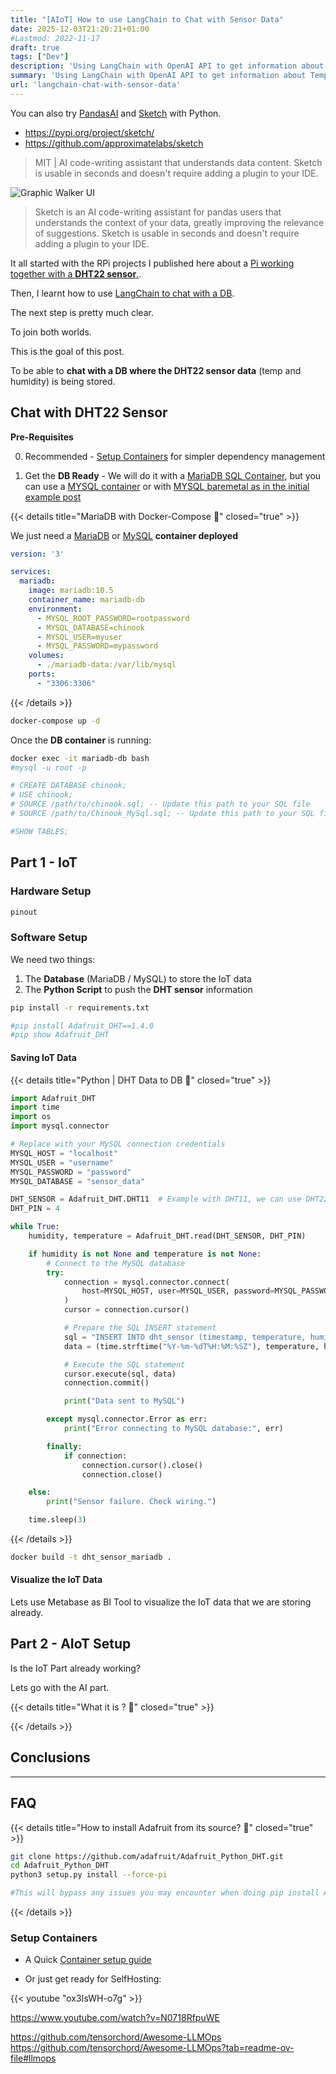 ```yaml
---
title: "[AIoT] How to use LangChain to Chat with Sensor Data"
date: 2025-12-03T21:20:21+01:00
#Lastmod: 2022-11-17
draft: true
tags: ["Dev"]
description: 'Using LangChain with OpenAI API to get information about Temperature and Humidity of a DHT22 sensor'
summary: 'Using LangChain with OpenAI API to get information about Temperature and Humidity of a DHT22 sensor'
url: 'langchain-chat-with-sensor-data'
---
```



You can also try [PandasAI](https://pypi.org/project/pandasai/) and [Sketch](https://pypi.org/project/sketch/) with Python.

* https://pypi.org/project/sketch/
* https://github.com/approximatelabs/sketch

> MIT | AI code-writing assistant that understands data content. Sketch is usable in seconds and doesn't require adding a plugin to your IDE.

![Graphic Walker UI](/blog_img/hardware/asrockx300-air-temp.jpg)

> Sketch is an AI code-writing assistant for pandas users that understands the context of your data, greatly improving the relevance of suggestions. Sketch is usable in seconds and doesn't require adding a plugin to your IDE.

<!-- 
https://www.quadratichq.com/

> Source Open | Infinite spreadsheet with Python, SQL, and AI.

https://github.com/quadratichq/quadratic/tree/main
https://github.com/quadratichq/quadratic/issues/416
docker build -t quadratic --platform=linux/amd64 .

 -->


It all started with the RPi projects I published here about a [Pi working together with a **DHT22 sensor**.](https://jalcocert.github.io/RPi/posts/rpi-iot-dht11-influxdb/).

Then, I learnt how to use [LangChain to chat with a DB](https://jalcocert.github.io/JAlcocerT/how-to-chat-with-your-data/#chat-with-a-db-with-langchain).

The next step is pretty much clear.

To join both worlds.

This is the goal of this post.

To be able to **chat with a DB where the DHT22 sensor data** (temp and humidity) is being stored.

## Chat with DHT22 Sensor

**Pre-Requisites**

0. Recommended - [Setup Containers](#setup-containers) for simpler dependency management


1. Get the **DB Ready** - We will do it with a [MariaDB SQL Container](https://github.com/JAlcocerT/Docker/blob/main/Dev/DBs/MariaDB_docker-compose.yml), but you can use a [MYSQL container](https://github.com/JAlcocerT/Docker/blob/main/Dev/DBs/MySQL_docker-compose.yml) or with [MYSQL baremetal as in the initial example post](https://jalcocert.github.io/JAlcocerT/how-to-chat-with-your-data/#chat-with-a-db-with-langchain)


{{< details title="MariaDB with Docker-Compose 📌" closed="true" >}}

We just need a [MariaDB](https://github.com/JAlcocerT/Docker/blob/main/Dev/DBs/MariaDB_docker-compose.yml) or [MySQL](https://github.com/JAlcocerT/Docker/blob/main/Dev/DBs/MySQL_docker-compose.yml) **container deployed**

```yml
version: '3'

services:
  mariadb:
    image: mariadb:10.5
    container_name: mariadb-db
    environment:
      - MYSQL_ROOT_PASSWORD=rootpassword
      - MYSQL_DATABASE=chinook
      - MYSQL_USER=myuser
      - MYSQL_PASSWORD=mypassword
    volumes:
      - ./mariadb-data:/var/lib/mysql
    ports:
      - "3306:3306"
```

{{< /details >}}


```sh
docker-compose up -d
```

Once the **DB container** is running:

```sh
docker exec -it mariadb-db bash
#mysql -u root -p

# CREATE DATABASE chinook;
# USE chinook;
# SOURCE /path/to/chinook.sql; -- Update this path to your SQL file
# SOURCE /path/to/Chinook_MySql.sql; -- Update this path to your SQL file if needed

#SHOW TABLES;
```

## Part 1 - IoT

### Hardware Setup

```sh
pinout
```

### Software Setup

We need two things:

1. The **Database** (MariaDB / MySQL) to store the IoT data
2. The **Python Script** to push the **DHT sensor** information

```sh
pip install -r requirements.txt

#pip install Adafruit_DHT==1.4.0
#pip show Adafruit_DHT
```

#### Saving IoT Data



{{< details title="Python | DHT Data to DB 📌" closed="true" >}}


```py
import Adafruit_DHT
import time
import os
import mysql.connector

# Replace with your MySQL connection credentials
MYSQL_HOST = "localhost"
MYSQL_USER = "username"
MYSQL_PASSWORD = "password"
MYSQL_DATABASE = "sensor_data"

DHT_SENSOR = Adafruit_DHT.DHT11  # Example with DHT11, we can use DHT22 as well
DHT_PIN = 4

while True:
    humidity, temperature = Adafruit_DHT.read(DHT_SENSOR, DHT_PIN)

    if humidity is not None and temperature is not None:
        # Connect to the MySQL database
        try:
            connection = mysql.connector.connect(
                host=MYSQL_HOST, user=MYSQL_USER, password=MYSQL_PASSWORD, database=MYSQL_DATABASE
            )
            cursor = connection.cursor()

            # Prepare the SQL INSERT statement
            sql = "INSERT INTO dht_sensor (timestamp, temperature, humidity) VALUES (%s, %s, %s)"
            data = (time.strftime("%Y-%m-%dT%H:%M:%SZ"), temperature, humidity)

            # Execute the SQL statement
            cursor.execute(sql, data)
            connection.commit()

            print("Data sent to MySQL")

        except mysql.connector.Error as err:
            print("Error connecting to MySQL database:", err)

        finally:
            if connection:
                connection.cursor().close()
                connection.close()

    else:
        print("Sensor failure. Check wiring.")

    time.sleep(3)
```

{{< /details >}}


```sh
docker build -t dht_sensor_mariadb .
```

#### Visualize the IoT Data

Lets use Metabase as BI Tool to visualize the IoT data that we are storing already.

## Part 2 - AIoT Setup

Is the IoT Part already working?

Lets go with the AI part.



{{< details title="What it is ? 📌" closed="true" >}}


{{< /details >}}


## Conclusions




---

## FAQ

{{< details title="How to install Adafruit from its source? 📌" closed="true" >}}

```sh
git clone https://github.com/adafruit/Adafruit_Python_DHT.git
cd Adafruit_Python_DHT
python3 setup.py install --force-pi

#This will bypass any issues you may encounter when doing pip install Adafuit_DHT==1.4.0
```

{{< /details >}}

### Setup Containers


* A Quick [Container setup guide](https://fossengineer.com/understanding-containers-for-selfhosting/)
<!-- https://www.youtube.com/shorts/ox3IsWH-o7g -->

* Or just get ready for SelfHosting:

{{< youtube "ox3IsWH-o7g" >}}


https://www.youtube.com/watch?v=N0718RfpuWE

https://github.com/tensorchord/Awesome-LLMOps
https://github.com/tensorchord/Awesome-LLMOps?tab=readme-ov-file#llmops

